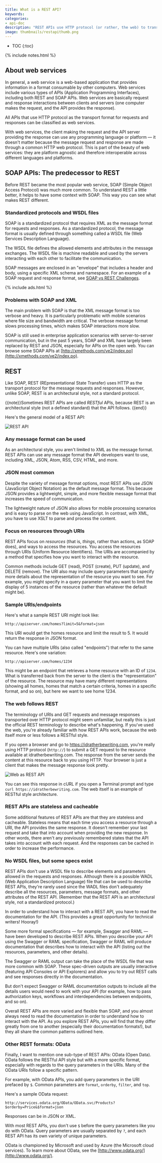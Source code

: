```yaml
---
title: What is a REST API?
keywords:
categories:
- api-doc
description: "REST APIs use HTTP protocol (or rather, the web) to transport the request and response messages between clients and servers. The client and server can run on any language or platform as long as the request/response is sent via HTTP. To understand REST APIs, it helps to compare them with their predecessor: SOAP APIs. Both SOAP and REST APIs are a kind of web service. "
image: thumbnails/restapithumb.png
---
```


* TOC
{:toc}

{% include notes.html %}

## About web services

In general, a web service is a web-based application that provides information in a format consumable by other computers. Web services include various types of APIs (Application Programming Interfaces), including both REST and SOAP APIs. Web services are basically request and response interactions between clients and servers (one computer makes the request, and the API provides the response).

All APIs that use HTTP protocol as the transport format for requests and responses can be classified as web services.

With web services, the client making the request and the API server providing the response can use any programming language or platform &mdash; it doesn't matter because the message request and response are made through a common HTTP web protocol. This is part of the beauty of web services: they are platform agnostic and therefore interoperable across different languages and platforms.

## SOAP APIs: The predecessor to REST

Before REST became the most popular web service, SOAP (Simple Object Access Protocol) was much more common. To understand REST a little better, it helps to have some context with SOAP. This way you can see what makes REST different.

### Standardized protocols and WSDL files
SOAP is a standardized protocol that requires XML as the message format for requests and responses. As a standardized protocol, the message format is usually defined through something called a WSDL file (Web Services Description Language).

The WSDL file defines the allowed elements and attributes in the message exchanges. The WSDL file is machine readable and used by the servers interacting with each other to facilitate the communication.

SOAP messages are enclosed in an "envelope" that includes a header and body, using a specific XML schema and namespace. For an example of a SOAP request and response format, see [SOAP vs REST Challenges](http://www.soapui.org/testing-dojo/world-of-api-testing/soap-vs--rest-challenges.html).

{% include ads.html %}

### Problems with SOAP and XML
The main problem with SOAP is that the XML message format is too verbose and heavy. It is particularly problematic with mobile scenarios where file size and bandwidth are critical. The verbose message format slows processing times, which makes SOAP interactions more slow.

SOAP is still used in enterprise application scenarios with server-to-server communication, but in the past 5 years, SOAP and XML have largely been replaced by REST and JSON, especially for APIs on the open web. You can browse some SOAP APIs at [http://xmethods.com/ve2/index.po](http://xmethods.com/ve2/index.po).

## REST

Like SOAP, REST (REpresentational State Transfer) uses HTTP as the transport protocol for the message requests and responses. However, unlike SOAP, REST is an architectural style, not a standard protocol.

{{note}}Sometimes REST APIs are called _RESTful_ APIs, because REST is an architectural style (not a defined standard) that the API follows.  {{end}}

Here's the general model of a REST API:

<img src="{{site.media}}/api/restapi_restapi.svg" alt="REST API" />

### Any message format can be used
As an architectural style, you aren't limited to XML as the message format. REST APIs can use any message format the API developers want to use, including XML, JSON, Atom, RSS, CSV, HTML, and more.

### JSON most common
Despite the variety of message format options, most REST APIs use JSON (JavaScript Object Notation) as the default message format. This because JSON provides a lightweight, simple, and more flexible message format that increases the speed of communication.

The lightweight nature of JSON also allows for mobile processing scenarios and is easy to parse on the web using JavaScript. In contrast, with XML, you have to use XSLT to parse and process the content.

### Focus on resources through URIs
REST APIs focus on *resources* (that is, *things*, rather than actions, as SOAP does), and ways to access the resources. You access the resources through URIs (Uniform Resource Identifiers). The URIs are accompanied by a method that specifies how you want to interact with the resource.

Common methods include GET (read), POST (create), PUT (update), and DELETE (remove). The URI also may include query parameters that specify more details about the representation of the resource you want to see. For example, you might specify in a query parameter that you want to limit the display of 5 instances of the resource (rather than whatever the default might be).

### Sample URIs/endpoints
Here's what a sample REST URI might look like:

```
http://apiserver.com/homes?limit=5&format=json
```

This URI would get the homes resource and limit the result to 5. It would return the response in JSON format.

You can have multiple URIs (also called "endpoints") that refer to the same resource. Here's one variation:

```
http://apiserver.com/homes/1234
```

This might be an endpoint that retrieves a home resource with an ID of `1234`. What is transferred back from the server to the client is the "representation" of the resource. The resource may have many different representations (showing all homes, homes that match a certain criteria, homes in a specific format, and so on), but here we want to see home 1234.

### The web follows REST
The terminology of URIs and GET requests and message responses transported over HTTP protocol might seem unfamiliar, but really this is just the official REST terminology to describe what's happening. If you've used the web, you're already familiar with how REST APIs work, because the web itself more or less follows a RESTful style.

If you open a browser and go to https://idratherbewriting.com, you're really using HTTP protocol (`http://`)  to submit a GET request to the resource available at idratherbewriting.com. The response from the server sends the content at this resource back to you using HTTP. Your browser is just a client that makes the message response look pretty.

<img src="{{site.media}}/api/restapi_www.svg" alt="Web as REST API" />

You can see this response in cURL if you open a Terminal prompt and type `curl https://idratherbewriting.com`. The web itself is an example of RESTful style architecture.

### REST APIs are stateless and cacheable
Some additional features of REST APIs are that they are stateless and cacheable. Stateless means that each time you access a resource through a URI, the API provides the same response. It doesn't remember your last request and take that into account when providing the new response. In other words, there aren't any previously remembered states that the API takes into account with each request. And the responses can be cached in order to increase the performance.

### No WSDL files, but some specs exist
REST APIs don't use a WSDL file to describe elements and parameters allowed in the requests and responses. Although there is a possible WADL (Web Application Description Language) file that can be used to describe REST APIs, they're rarely used since the WADL files don't adequately describe all the resources, parameters, message formats, and other attributes of the REST API. (Remember that the REST API is an architectural style, not a standardized protocol.)

In order to understand how to interact with a REST API, you have to read the documentation for the API. (This provides a great opportunity for technical writers! Hooray!)

Some more formal specifications &mdash; for example, Swagger and RAML &mdash; have been developed to describe REST APIs. When you describe your API using the Swagger or RAML specification, Swagger or RAML will produce documentation that describes how to interact with the API (listing out the resources, parameters, and other details).

The Swagger or RAML output can take the place of the WSDL file that was more common with SOAP. These spec-driven outputs are usually interactive (featuring API Consoles or API Explorers) and allow you to try out REST calls and see responses directly in the documentation.

But don't expect Swagger or RAML documentation outputs to include all the details users would need to work with your API (for example, how to pass authorization keys, workflows and interdependencies between endpoints, and so on).

Overall REST APIs are more varied and flexible than SOAP, and you almost always need to read the documentation in order to understand how to interact with the API. As you explore REST APIs, you will find that they differ greatly from one to another (especially their documentation formats!), but they all share the common patterns outlined here.

### Other REST formats: OData

Finally, I want to mention one sub-type of REST APIs: OData (Open Data). OData follows the RESTful API style but with a more specific format, especially with regards to the query parameters in the URIs. Many of the OData URIs follow a specific pattern.

For example, with OData APIs, you add query parameters in the URI prefaced by `$`. Common parameters are `format`, `orderby`, `filter`, and `top`.

Here's a sample OData request:

```
http://services.odata.org/OData/OData.svc/Products?$orderby=Price&$format=json
```

Responses can be in JSON or XML.

With most REST APIs, you don't use `$` before the query parameters like you do with OData. Query parameters are usually separated by `?`, and each REST API has its own variety of unique parameters.

OData is championed by Microsoft and used by Azure (the Microsoft cloud services). To learn more about OData, see the [http://www.odata.org/](http://www.odata.org/).
